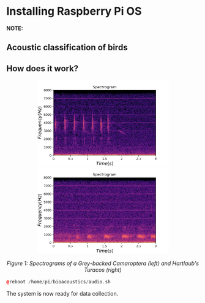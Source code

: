 # Installing Raspberry Pi OS
**NOTE:** 



## Acoustic classification of birds


## How does it work?



<p align="center">
  <img width="345" height="225" src="/img/grey-backed.png">
  <img width="345" height="225" src="/img/hartlaub's-turacos-spectrogram.png">
  
</p>

<p align="center"> 
  <em>Figure 1: Spectrograms of a Grey-backed Camaroptera (left) and Hartlaub's Turacos (right)</em>
</p>


```cpp
@reboot /home/pi/bioacoustics/audio.sh
```

The system is now ready for data collection.
